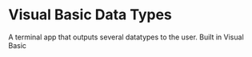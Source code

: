 # Visual Basic Data Types
A terminal app that outputs several datatypes to the user. Built in Visual Basic
